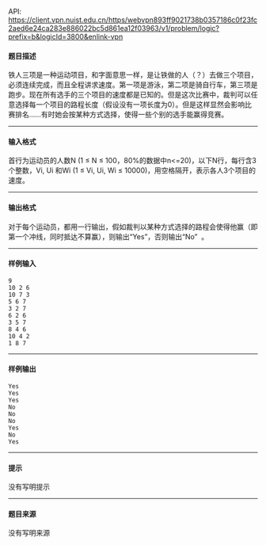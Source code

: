 API: https://client.vpn.nuist.edu.cn/https/webvpn893ff9021738b0357186c0f23fc2aed6e24ca283e886022bc5d861ea12f03963/v1/problem/logic?prefix=b&logicId=3800&enlink-vpn

#### 题目描述

铁人三项是一种运动项目，和字面意思一样，是让铁做的人（？）去做三个项目，必须连续完成，而且全程讲求速度。第一项是游泳，第二项是骑自行车，第三项是跑步。现在所有选手的三个项目的速度都是已知的。但是这次比赛中，裁判可以任意选择每一个项目的路程长度（假设没有一项长度为0）。但是这样显然会影响比赛排名……有时她会按某种方式选择，使得一些个别的选手能赢得竞赛。

---

#### 输入格式

首行为运动员的人数N (1 ≤ N ≤ 100，80%的数据中n<=20)，以下N行，每行含3个整数，Vi, Ui 和Wi (1 ≤ Vi, Ui, Wi ≤ 10000)，用空格隔开，表示各人3个项目的速度。 

---

#### 输出格式

对于每个运动员，都用一行输出，假如裁判以某种方式选择的路程会使得他赢（即第一个冲线，同时抵达不算赢），则输出“Yes”，否则输出“No”  。

---

#### 样例输入
```
9
10 2 6
10 7 3
5 6 7
3 2 7
6 2 6
3 5 7
8 4 6
10 4 2
1 8 7

```

---

#### 样例输出
```
Yes
Yes
Yes
No
No
No
Yes
No
Yes

```

---

#### 提示

没有写明提示

---

#### 题目来源

没有写明来源
